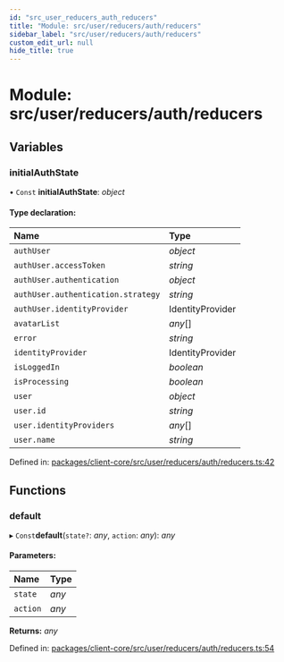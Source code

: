 ```yaml
---
id: "src_user_reducers_auth_reducers"
title: "Module: src/user/reducers/auth/reducers"
sidebar_label: "src/user/reducers/auth/reducers"
custom_edit_url: null
hide_title: true
---
```


# Module: src/user/reducers/auth/reducers

## Variables

### initialAuthState

• `Const` **initialAuthState**: *object*

#### Type declaration:

Name | Type |
:------ | :------ |
`authUser` | *object* |
`authUser.accessToken` | *string* |
`authUser.authentication` | *object* |
`authUser.authentication.strategy` | *string* |
`authUser.identityProvider` | IdentityProvider |
`avatarList` | *any*[] |
`error` | *string* |
`identityProvider` | IdentityProvider |
`isLoggedIn` | *boolean* |
`isProcessing` | *boolean* |
`user` | *object* |
`user.id` | *string* |
`user.identityProviders` | *any*[] |
`user.name` | *string* |

Defined in: [packages/client-core/src/user/reducers/auth/reducers.ts:42](https://github.com/xr3ngine/xr3ngine/blob/65dfcf39a/packages/client-core/src/user/reducers/auth/reducers.ts#L42)

## Functions

### default

▸ `Const`**default**(`state?`: *any*, `action`: *any*): *any*

#### Parameters:

Name | Type |
:------ | :------ |
`state` | *any* |
`action` | *any* |

**Returns:** *any*

Defined in: [packages/client-core/src/user/reducers/auth/reducers.ts:54](https://github.com/xr3ngine/xr3ngine/blob/65dfcf39a/packages/client-core/src/user/reducers/auth/reducers.ts#L54)
